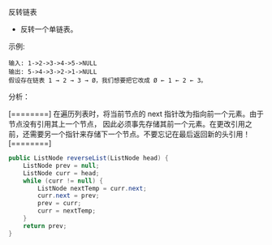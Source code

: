 

反转链表

* 反转一个单链表。

示例:
```
输入: 1->2->3->4->5->NULL
输出: 5->4->3->2->1->NULL
假设存在链表 1 → 2 → 3 → Ø，我们想要把它改成 Ø ← 1 ← 2 ← 3。
```
分析：

[========]
在遍历列表时，将当前节点的 next 指针改为指向前一个元素。由于节点没有引用其上一个节点，
因此必须事先存储其前一个元素。在更改引用之前，还需要另一个指针来存储下一个节点。不要忘记在最后返回新的头引用！
[========]

```Java
public ListNode reverseList(ListNode head) {
    ListNode prev = null;
    ListNode curr = head;
    while (curr != null) {
        ListNode nextTemp = curr.next;
        curr.next = prev;
        prev = curr;
        curr = nextTemp;
    }
    return prev;
}
```
